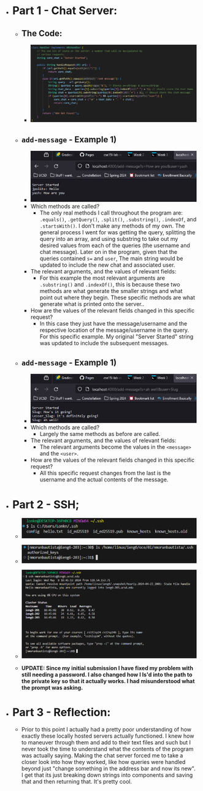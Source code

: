 * # Part 1 - Chat Server:
  * ## The Code:
    * ![Image](Code.PNG)
  * ## `add-message` - Example 1) 
    * ![Image](SC1.PNG)
    * Which methods are called?
      * The only real methods I call throughout the program are: `.equals()`, `.getQuery()`, `.split()`, `.substring()`, `.indexOf`, and `.startsWith()`. I don't make any methods of my own. The general process I went for was getting the query, splitting the query into an array, and using substring to take out my desired values from each of the queries (the username and chat message). Later on in the program, given that the queries contained `s=` and `user`, The main string would be updated to include the new chat and associated user. 
    * The relevant arguments, and the values of relevant fields:
      * For this example the most relevant arguments are `.substring()` and `.indexOf()`, this is because these two methods are what generate the smaller strings and what point out where they begin. These specific methods are what generate what is printed onto the server.. 
    * How are the values of the relevant fields changed in this specific request?
      * In this case they just have the message/username and the respective location of the message/username in the query.  
      For this specific example. My original "Server Started" string was updated to include the subsequent messages. 
  * ## `add-message` - Example 1)
    * ![Image](SC2.PNG)
    * Which methods are called?
      * Largely the same methods as before are called. 
    * The relevant arguments, and the values of relevant fields:
      * The relevant arguments become the values in the `<message>` and the `<user>`. 
    * How are the values of the relevant fields changed in this specific request?
      * All this specific request changes from the last is the username and the actual contents of the message. 
* # Part 2 - SSH;
  *  ![Image](ABSPathTrue.PNG)
  *  ![Image](updatedSSHpath.PNG)
  *  ![Image](lr2NoPassword.PNG)
 
  *  **UPDATE: Since my initial submission I have fixed my problem with still needing a password. I also changed how I ls'd into the path to the private key so that it actually works. I had misunderstood what the prompt was asking.** 

* # Part 3 - Reflection:
  * Prior to this point I actually had a pretty poor understanding of how exactly these locally hosted servers actually functioned. I knew how to maneuver through them and add to their text files and such but I never took the time to understand what the contents of the program was actually saying. Making the chat server forced me to take a closer look into how they worked, like how queries were handled beyond just "change something in the address bar and now its new". I get that its just breaking down strings into components and saving that and then returning that. It's pretty cool. 
